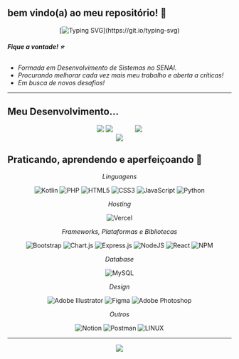 ## bem vindo(a) ao meu repositório! 💫

<span align="center">
  
[![Typing SVG](https://readme-typing-svg.demolab.com?font=Fira+Code&pause=1000&color=C0A31C&width=435&lines=Hello!+I'm+Nico!)](https://git.io/typing-svg)

</span>


##### Fique a vontade! ⭐
- _Formada em Desenvolvimento de Sistemas no SENAI._<br/>
- _Procurando melhorar cada vez mais meu trabalho e aberta a críticas!_<br/>
- _Em busca de novos desafios!_<br/>

---

## Meu Desenvolvimento...

<span align="center">

[![](https://github-readme-activity-graph.vercel.app/graph?username=nicanico&theme=one-dark)](https://github.com/ashutosh00710/github-readme-activity-graph)
![](https://github-readme-stats.vercel.app/api?username=nicanico&theme=onedark&hide_border=false&include_all_commits=false&count_private=false)
ㅤㅤㅤ 
![](https://github-readme-streak-stats.herokuapp.com/?user=nicanico&theme=onedark&hide_border=false)<br/>
![](https://github-readme-stats.vercel.app/api/top-langs/?username=nicanico&theme=onedark&hide_border=false&include_all_commits=false&count_private=false&layout=compact)

</span>

## Praticando, aprendendo e aperfeiçoando 🔆

<span align="center">
  
  _Linguagens_
</p>

<span align="center">

![Kotlin](https://img.shields.io/badge/kotlin-%230095D5.svg?style=for-the-badge&logo=kotlin&logoColor=white) ![PHP](https://img.shields.io/badge/php-%23777BB4.svg?style=for-the-badge&logo=php&logoColor=white) ![HTML5](https://img.shields.io/badge/html5-%23E34F26.svg?style=for-the-badge&logo=html5&logoColor=white) ![CSS3](https://img.shields.io/badge/css3-%231572B6.svg?style=for-the-badge&logo=css3&logoColor=white) ![JavaScript](https://img.shields.io/badge/javascript-%23323330.svg?style=for-the-badge&logo=javascript&logoColor=%23F7DF1E) ![Python](https://img.shields.io/badge/python-3670A0?style=for-the-badge&logo=python&logoColor=ffdd54)

</p>

<p align="center">
  
  _Hosting_
</p>

<span align="center">

![Vercel](https://img.shields.io/badge/vercel-%23000000.svg?style=for-the-badge&logo=vercel&logoColor=white)

</p>

<p align="center">
  
  _Frameworks, Plataformas e Bibliotecas_
  
</p>

<span align="center">

![Bootstrap](https://img.shields.io/badge/bootstrap-%23563D7C.svg?style=for-the-badge&logo=bootstrap&logoColor=white) ![Chart.js](https://img.shields.io/badge/chart.js-F5788D.svg?style=for-the-badge&logo=chart.js&logoColor=white) ![Express.js](https://img.shields.io/badge/express.js-%23404d59.svg?style=for-the-badge&logo=express&logoColor=%2361DAFB) ![NodeJS](https://img.shields.io/badge/node.js-6DA55F?style=for-the-badge&logo=node.js&logoColor=white) ![React](https://img.shields.io/badge/react-%2320232a.svg?style=for-the-badge&logo=react&logoColor=%2361DAFB) ![NPM](https://img.shields.io/badge/NPM-%23000000.svg?style=for-the-badge&logo=npm&logoColor=white)

</p>

<p align="center">
  
  _Database_
</p>

<span align="center">

![MySQL](https://img.shields.io/badge/mysql-%2300f.svg?style=for-the-badge&logo=mysql&logoColor=white)

</p>

<p align="center">
  
  _Design_
</p>

<span align="center">

![Adobe Illustrator](https://img.shields.io/badge/adobeillustrator-%23FF9A00.svg?style=for-the-badge&logo=adobeillustrator&logoColor=white) 	![Figma](https://img.shields.io/badge/figma-%23F24E1E.svg?style=for-the-badge&logo=figma&logoColor=white) ![Adobe Photoshop](https://img.shields.io/badge/adobephotoshop-%2331A8FF.svg?style=for-the-badge&logo=adobephotoshop&logoColor=white)

</span>

<p align="center">
  
  _Outros_

</p>

<span align="center">

![Notion](https://img.shields.io/badge/Notion-%23000000.svg?style=for-the-badge&logo=notion&logoColor=white) ![Postman](https://img.shields.io/badge/Postman-FF6C37?style=for-the-badge&logo=postman&logoColor=white) ![LINUX](https://img.shields.io/badge/Linux-FCC624?style=for-the-badge&logo=linux&logoColor=black)

</span>

---

<span align="center">

[![](https://visitcount.itsvg.in/api?id=nicanico&icon=0&color=2)](https://visitcount.itsvg.in)

</span>

